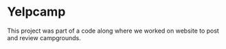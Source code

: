 # Yelpcamp
This project was part of a code along where we worked on website to post and review campgrounds.
